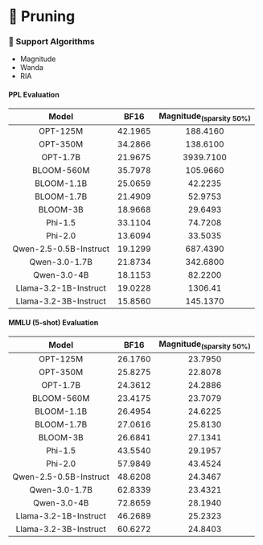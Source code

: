 # 🧩 Pruning

### 🐬 Support Algorithms
- Magnitude
- Wanda
- RIA

#### PPL Evaluation

| Model | BF16 | Magnitude<sub>(sparsity 50%) |
| :---: | :---: | :---: |
| OPT-125M | 42.1965 | 188.4160 |
| OPT-350M | 34.2866 | 138.6100 |
| OPT-1.7B | 21.9675 | 3939.7100 |
| BLOOM-560M | 35.7978 | 105.9660 |
| BLOOM-1.1B | 25.0659 | 42.2235 |
| BLOOM-1.7B | 21.4909 | 52.9753 |
| BLOOM-3B | 18.9668 | 29.6493 |
| Phi-1.5 | 33.1104 | 74.7208 |
| Phi-2.0 | 13.6094 | 33.5035 |
| Qwen-2.5-0.5B-Instruct | 19.1299 | 687.4390 |
| Qwen-3.0-1.7B | 21.8734 | 342.6800 |
| Qwen-3.0-4B | 18.1153 | 82.2200 |
| Llama-3.2-1B-Instruct | 19.0228 | 1306.41 |
| Llama-3.2-3B-Instruct | 15.8560 | 145.1370 |

#### MMLU (5-shot) Evaluation

| Model | BF16 | Magnitude<sub>(sparsity 50%)|
| :---: | :---: | :---: |
| OPT-125M | 26.1760 | 23.7950 |
| OPT-350M | 25.8275 | 22.8078 |
| OPT-1.7B | 24.3612 | 24.2886 |
| BLOOM-560M | 23.4175 | 23.7079 |
| BLOOM-1.1B | 26.4954 | 24.6225 |
| BLOOM-1.7B | 27.0616 | 25.8130 |
| BLOOM-3B | 26.6841 | 27.1341 |
| Phi-1.5 | 43.5540 | 29.1957 |
| Phi-2.0 | 57.9849 | 43.4524 |
| Qwen-2.5-0.5B-Instruct | 48.6208 | 24.3467 |
| Qwen-3.0-1.7B | 62.8339 | 23.4321 |
| Qwen-3.0-4B | 72.8659 | 28.1940 |
| Llama-3.2-1B-Instruct | 46.2689 | 25.2323 |
| Llama-3.2-3B-Instruct | 60.6272 | 24.8403 |
